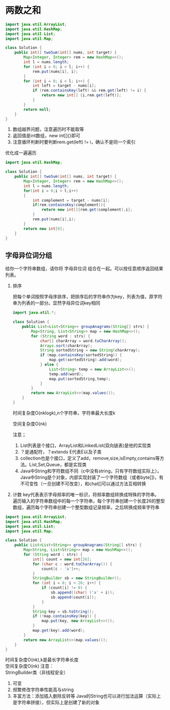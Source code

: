 # 两数之和

```java
import java.util.ArrayList;
import java.util.HashMap;
import java.util.List;
import java.util.Map;

class Solution {
    public int[] twoSum(int[] nums, int target) {
        Map<Integer, Integer> rem = new HashMap<>();
        int l = nums.length;
        for (int i = 0; i < l; i++) {
            rem.put(nums[i], i);
        }
        for (int i = 0; i < l; i++) {
            int left = target - nums[i];
            if (rem.containsKey(left) && rem.get(left) != i) {
                return new int[] {i,rem.get(left)};
            }
        }
        return null;
    }
}
```
1. 数组越界问题，注意遍历时不能取等
2. 返回值是int数组，new int[]{}即可
3. 注意循环判断时要判断rem.get(left) != i，确认不是同一个索引

优化成一遍遍历

```java
import java.util.HashMap;

class Solution {
    public int[] twoSum(int[] nums, int target) {
        Map<Integer, Integer> rem = new HashMap<>();
        int l = nums.length;
        for(int i = 0;i < l;i++)
        {
            int complement = target - nums[i];
            if(rem.containsKey(complement)){
                return new int[]{rem.get(complement),i};
            }
            rem.put(nums[i],i);
        }
        return new int[0];
    }
}
```

## 字母异位词分组
给你一个字符串数组，请你将 字母异位词 组合在一起。可以按任意顺序返回结果列表。

1. 排序

    把每个单词按照字母序排序，把排序后的字符串作为key，列表为值，原字符串为列表的一部分。显然字母异位词key相同
    
    ```java
    import java.util.*;
    
    class Solution {
        public List<List<String>> groupAnagrams(String[] strs) {
            Map<String, List<String>> map = new HashMap<>();
            for (String word : strs) {
                char[] charArray = word.toCharArray();
                Arrays.sort(charArray);
                String sortedString = new String(charArray);
                if (map.containsKey(sortedString)) {
                    map.get(sortedString).add(word);
                } else {
                    List<String> temp = new ArrayList<>();
                    temp.add(word);
                    map.put(sortedString,temp);
                }
            }
            return new ArrayList<>(map.values());
        }
    }
    ```
    时间复杂度O(nklogk),n个字符串，字符串最大长度k
    
    空间复杂度O(nk)
    
    注意；
    1. List列表是个接口，ArrayList和LinkedList(双向链表)是他的实现类
    2. ？是通配符，？extends E代表E以及子类
    3. collection也是个接口，定义了add，remove,size,isEmpty,contains等方法。List,Set,Queue，都是实现类
    4. Java中String和字符数组不同（c中没有string，只有字符数组实际上）。Java中String是个对象，内部实现封装了一个字符数组（或者byte[])，有不可变性（一旦创建不可改变），和chat[]可以通过方法互相转换

2. 计数
key代表表示字母频率的唯一标识，将频率数组转换成特殊的字符串。  
遍历输入的字符串数组中的每一个字符串，每个字符串创建一个长度26的整型数组，遍历每个字符串创建一个整型数组记录频率，之后转换成频率字符串

```java
import java.util.ArrayList;
import java.util.HashMap;
import java.util.List;
import java.util.Map;

class Solution {
    public List<List<String>> groupAnagrams(String[] strs) {
        Map<String, List<String>> map = new HashMap<>();
        for (String word : strs) {
            int[] count = new int[26];
            for (char c : word.toCharArray()) {
                count[c - 'a']++;
            }
            StringBuilder sb = new StringBuilder();
            for (int i = 0; i < 26; i++) {
                if (count[i] != 0) {
                    sb.append((char) ('a' + i));
                    sb.append(count[i]);
                }
            }
            String key = sb.toString();
            if (!map.containsKey(key)) {
                map.put(key, new ArrayList<>());
            }
            map.get(key).add(word);
        }
        return new ArrayList<>(map.values());
    }
}
```
时间复杂度O(nk),k是最长字符串长度  
空间复杂度O(nk)
注意：  
StringBuilder类（非线程安全）
1. 可变
2. 频繁修改字符串性能高与string
3. 丰富方法：添加插入删除反转等
Java的String也可以进行加法运算（实际上是字符串拼接），但实际上是创建了新的对象
